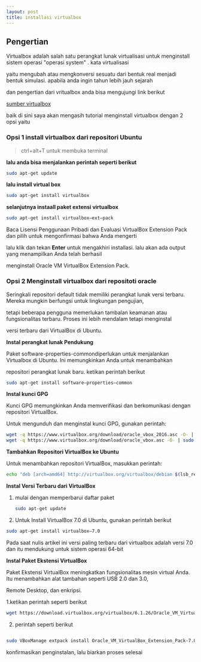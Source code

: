 ```yaml
---
layout: post
title: installasi virtualbox
---
```


## Pengertian

Virtualbox adalah salah satu perangkat lunak virtualisasi untuk menginstall sistem operasi "operasi system" . kata virtualisasi

yaitu mengubah atau mengkonversi sesuatu dari bentuk real menjadi bentuk simulasi. apabila anda ingin tahun lebih jauh sejarah 

dan pengertian dari vritualbox anda bisa mengujungi link berikut

[sumber virtualbox](https://barki.uma.ac.id/2022/01/04/pengertian-sejarah-fungsi-dan-manfaat-virtualbox/)

baik di sini saya akan mengasih tutorial menginstall virtualbox dengan 2 opsi yaitu

### Opsi 1 install virtualbox dari repositori Ubuntu

> ctrl+alt+T untuk membuka terminal

**lalu anda bisa menjalankan perintah seperti berikut**

```bash
sudo apt-get update
```
**lalu install virtual box**

```bash
sudo apt-get install virtualbox
```

**selanjutnya instaall paket extensi virtualbox**

```bash
sudo apt-get install virtualbox—ext–pack
```

Baca Lisensi Penggunaan Pribadi dan Evaluasi VirtualBox Extension Pack dan pilih <Ok> untuk mengonfirmasi bahwa Anda mengerti

lalu klik **<yes>** dan tekan __Enter__ untuk mengakhiri installasi. lalu akan ada output yang menampilkan  Anda telah berhasil

menginstall  Oracle VM VirtualBox Extension Pack.


### Opsi 2 Menginstall virtualbox dari repositoti oracle

Seringkali repositori default tidak memiliki perangkat lunak versi terbaru. Mereka mungkin berfungsi untuk lingkungan pengujian, 

tetapi beberapa pengguna memerlukan tambalan keamanan atau fungsionalitas terbaru. Proses ini lebih mendalam tetapi menginstal 

versi terbaru dari VirtualBox di Ubuntu.

**Instal perangkat lunak Pendukung**

Paket software-properties-commondiperlukan untuk menjalankan Virtualbox di Ubuntu. Ini memungkinkan Anda untuk menambahkan 

repositori perangkat lunak baru. ketikan perintah berikut

```bash
sudo apt-get install software–properties–common
```

**Instal kunci GPG**

Kunci GPG memungkinkan Anda memverifikasi dan berkomunikasi dengan repositori VirtualBox.

Untuk mengunduh dan menginstal kunci GPG, gunakan perintah:

```bash
wget -q https://www.virtualbox.org/download/oracle_vbox_2016.asc -O- | sudo apt-key add -
wget -q https://www.virtualbox.org/download/oracle_vbox.asc -O- | sudo apt-key add –
```

**Tambahkan Repositori VirtualBox ke Ubuntu**

Untuk menambahkan repositori VirtualBox, masukkan perintah:

```bash
echo "deb [arch=amd64] http://virtualbox.org/virtualbox/debian $(lsb_release -cs) contrib" | sudo tee /etc/apt/sources.list.d/virtualbox.list
```

**Instal Versi Terbaru dari VirtualBox**

1. mulai dengan memperbarui daftar paket

   ```bash
   sudo apt-get update
   ```

2. Untuk Install VirtualBox 7.0 di Ubuntu, gunakan perintah berikut

```bash
sudo apt-get install virtualbox–7.0
```

Pada saat nulis artikel ini versi paling terbaru dari virtualbox adalah versi 7.0 dan itu mendukung untuk sistem operasi 64-bit

 **Instal Paket Ekstensi VirtualBox**

Paket Ekstensi VirtualBox meningkatkan fungsionalitas mesin virtual Anda. Itu menambahkan alat tambahan seperti USB 2.0 dan 3.0, 

Remote Desktop, dan enkripsi. 

1.ketikan perintah seperti berikut

```bash
wget https://download.virtualbox.org/virtualbox/6.1.26/Oracle_VM_VirtualBox_Extension_Pack-6.1.26.vbox-extpack
```

2. perintah seperti berikut

```bash

sudo VBoxManage extpack install Oracle_VM_VirtualBox_Extension_Pack-7.0.10.vbox-extpack
```


konfirmasikan penginstalan, lalu biarkan proses selesai


























